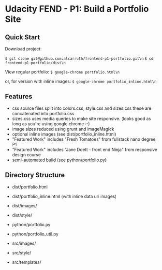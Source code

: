 
# Udacity FEND - P1: Build a Portfolio Site

## Quick Start

Download project:

 `$ git clone git@github.com:alcarruth/frontend-p1-portfolio.git\n`
 `$ cd frontend-p1-portfolio/dist\n`

View regular portfolio:
`$ google-chrome portfolio.html\n`

or, for version with inline images:
 `$ google-chrome portfolio_inline.html\n`

## Features

 * css source files split into colors.css, style.css and sizes.css these are concatenated into portfolio.css
 * sizes.css uses media queries to make site responsive. (looks good as long as you're using google chrome :-)
 * image sizes reduced using grunt and imageMagick
 * optional inline images (see dist/portfolio_inline.html)
 * "Featured Work" includes "Fresh Tomatoes" from fullstack nano degree P1
 * "Featured Work" includes "Jane Doett - front end Ninja" from responsive design course
 * semi-automated build (see python/portfolio.py)

## Directory Structure

 * dist/portfolio.html
 * dist/portfolio_inline.html (with inline data url images)
 * dist/images/
 * dist/style/

 * python/portfolio.py
 * python/portfolio_util.py

 * src/images/
 * src/style/
 * src/templates/

